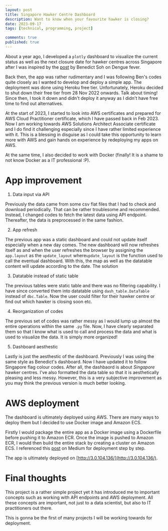 ```yaml
---
layout: post
title: Singapore Hawker Centre Dashboard
description: Want to know when your favourite hawker is closing?
date: 2023-09-17
tags: [technical, programming, project]

comments: true
published: true
---
```


About a year ago, I developed a `plotly` dashboard to visualize the current status as well as the next closure date for hawker centres across Singapore after I was inspired by the [post](https://towardsdatascience.com/creating-a-web-application-to-analyse-dengue-cases-1be4a708a533) by Benedict Soh on Dengue fever. 

Back then, the app was rather rudimentary and I was following Ben's codes quite closely as I wanted to develop and deploy a simple app. The deployment was done using Heroku free tier. Unfortunately, Heroku decided to shut down their free tier from 28 Nov 2022 onwards. Talk about timing! Since then, I took it down and didn't deploy it anyway as I didn't have free time to find out alternatives.  

At the start of 2023, I started to look into AWS certificates and prepared for AWS Cloud Practitioner certificate, which I have passed back in Feb 2023. Now I am working towards AWS Solutions Architect Associate certificate and I do find it challenging especially since I have rather limited experience with it. This is a blessing in disguise as I could take this opportunity to learn more with AWS and gain hands on experience by redeploying my apps on AWS. 

At the same time, I also decided to work with Docker (finally! It is a shame to not know Docker as a IT professional :P).  

# App improvement
1. Data input via API

Previously the data came from some csv flat files that I had to check and download periodically. That can be rather troublesome and recommended. Instead, I changed codes to fetch the latest data using API endpoint. Thereafter, the data is preprocessed in the same fashion.

2. App refresh

The previous app was a static dashboard and could not update itself especially when a new day comes. The new dashboard will now refreshes itself as and when the user refreshes the browser by assigning the `app.layout` as the `update_layout` where`update_layout` is the function used to call the eventual dashboard. With this, the map as well as the datatable content will update according to the date. The solution

3. Datatable instead of static table

The previous tables were static table and there was no filtering capability. I have since converted them into datatable using `dash_table.DataTable` instead of `dbc.Table`. Now the user could filter for their hawker centre or find out which hawker is closing soon etc.

4. Reorganization of codes

The previous set of codes was rather messy as I would lump up almost the entire operations within the same `.py` file. Now, I have clearly separated them so that I know what is used to call and process the data and what is used to visualize the data. It is simply more organized!

5. Dashboard aesthestic

Lastly is just the aesthestic of the dashboard. Previously I was using the same style as Benedict's dashboard. Now I have updated it to follow Singapore flag colour codes. After all, the dashbaord is about *Singapore* hawker centres. I've also formatted the data table so that it is aesthetically pleasing and less messy. However, this is a very subjective improvement as you may think the previous version is much better looking.


# AWS deployment
The dashboard is ultimately deployed using AWS. There are many ways to deploy them but I decided to use Docker image and Amazon ECS. 

Firstly I would package the entire app as a Docker image using a Dockerfile before pushing it to Amazon ECR. Once the image is pushed to Amazon ECR, I would then build the entire stack by creating a cluster on Amazon ECS. I referenced this [post](https://towardsdatascience.com/how-to-use-docker-to-deploy-a-dashboard-app-on-aws-8df5fb322708) on Medium for deployment step by step.

The app is ultimately deployed on [http://3.0.104.136/](http://3.0.104.136/). 

# Final thoughts
This project is a rather simple project yet it has introduced me to important concepts such as working with API endpoints and AWS deployment. All these concepts are important, not just to a data scientist, but also to IT practitioners out there. 

This is gonna be the first of many projects I will be working towards for deployment.